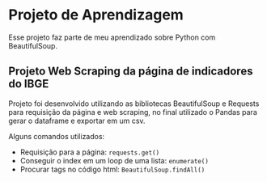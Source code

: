 # Projeto de Aprendizagem

Esse projeto faz parte de meu aprendizado sobre Python com BeautifulSoup.


## Projeto Web Scraping da página de indicadores do IBGE

Projeto foi desenvolvido utilizando as bibliotecas BeautifulSoup e Requests para requisição da página e web scraping, no final utilizado o Pandas para gerar o dataframe e exportar em um csv.

Alguns comandos utilizados:

- Requisição para a página: `requests.get()`
- Conseguir o index em um loop de uma lista: `enumerate()`
- Procurar tags no código html: `BeautifulSoup.findAll()`
